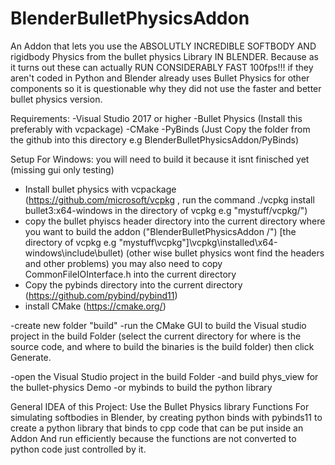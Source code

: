 # BlenderBulletPhysicsAddon
An Addon that lets you use the ABSOLUTLY INCREDIBLE SOFTBODY AND rigidbody Physics from the bullet physics Library IN BLENDER.
Because as it turns out these can actually RUN CONSIDERABLY FAST 100fps!!! if they aren't coded 
in Python and Blender already uses Bullet Physics for other components so it is questionable why they did not use the 
faster and better bullet physics version.

Requirements: 
-Visual Studio 2017 or higher
-Bullet Physics (Install this preferably with vcpackage)
-CMake
-PyBinds (Just Copy the folder from the github into this directory e.g BlenderBulletPhysicsAddon/PyBinds)

Setup For Windows:
you will need to build it because it isnt finisched yet (missing gui only testing)
- Install bullet physics with vcpackage (https://github.com/microsoft/vcpkg , run the command ./vcpkg install bullet3:x64-windows in the directory of vcpkg e.g "mystuff/vcpkg/")
- copy the bullet phyiscs header directory into the current directory where you want to build the addon ("BlenderBulletPhysicsAddon
/") [the directory of vcpkg e.g "mystuff\vcpkg"]\vcpkg\installed\x64-windows\include\bullet)
  (other wise bullet physics wont find the headers and other problems)
  you may also need to copy CommonFileIOInterface.h into the current directory
- Copy the pybinds directory into the current directory (https://github.com/pybind/pybind11)
- install CMake (https://cmake.org/)

-create new folder "build"
-run the CMake GUI to build the Visual studio project in the build Folder (select the current directory for where is the source code, and where to build the binaries is the build folder) then click Generate.

-open the Visual Studio project in the build Folder
-and build phys_view for the bullet-physics Demo
-or mybinds to build the python library

General IDEA of this Project:
Use the Bullet Physics library Functions For simulating softbodies in Blender, by creating python binds with pybinds11 to create a python library that binds to cpp code that can be put inside an Addon And run efficiently because the functions are not converted to python code just controlled by it.

